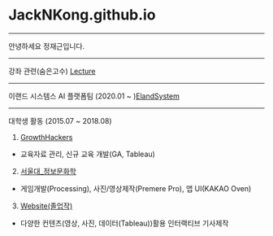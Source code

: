 # JackNKong.github.io
---

안녕하세요 정재근입니다.

---
강좌 관련(숨은고수) [Lecture](./Lecture)

---
이랜드 시스템스 AI 플랫폼팀 (2020.01 ~ )[ElandSystem](./ElandSystem)

---
대학생 활동 (2015.07 ~ 2018.08)

 1. [GrowthHackers](./Growthhackers)
 - 교육자료 관리, 신규 교육 개발(GA, Tableau)
 2. [서울대_정보문화학](./SNUISC) 
 - 게임개발(Processing), 사진/영상제작(Premere Pro), 앱 UI(KAKAO Oven)
 3. [Website(졸업작)](./Website) 
 - 다양한 컨텐츠(영상, 사진, 데이터(Tableau))활용 인터랙티브 기사제작
